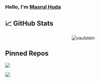 ### Hello,  I'm [Masrul Huda]()




## &#x1f4c8; GitHub Stats

<p align="center"><img align="center" src="https://github-readme-stats.vercel.app/api/top-langs?username=masrul&show_icons=true&locale=en&layout=compact&theme=radical" alt="vaulstein" /></p>

 
 <!-- <p><img align="center" src="https://github-readme-streak-stats.herokuapp.com/?user=masrul&theme=radical" alt="masrul" /></p> -->
## Pinned Repos 
[![](https://github-readme-stats.vercel.app/api/pin/?username=masrul&repo=GenTopo)](https://github.com/masrul/GenTopo)
 
[![](https://github-readme-stats.vercel.app/api/pin/?username=masrul&repo=GMXFit)](https://github.com/masrul/GMXFit)

